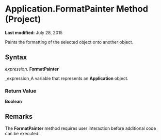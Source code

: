 
# Application.FormatPainter Method (Project)

 **Last modified:** July 28, 2015

Paints the formatting of the selected object onto another object.

## Syntax

 _expression_. **FormatPainter**

 _expression_A variable that represents an  **Application** object.


### Return Value

 **Boolean**


## Remarks

The  **FormatPainter** method requires user interaction before additional code can be executed.


